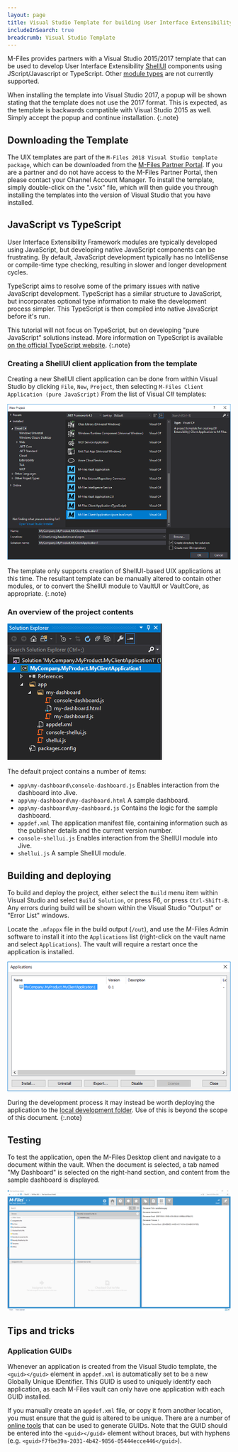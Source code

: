 ```yaml
---
layout: page
title: Visual Studio Template for building User Interface Extensibility Framework applications
includeInSearch: true
breadcrumb: Visual Studio Template
---
```


M-Files provides partners with a Visual Studio 2015/2017 template that can be used to develop User Interface Extensibility [ShellUI](../Modules#shellui) components using JScript/Javascript or TypeScript.  Other [module types](../Modules) are not currently supported.

When installing the template into Visual Studio 2017, a popup will be shown stating that the template does not use the 2017 format.  This is expected, as the template is backwards compatible with Visual Studio 2015 as well.  Simply accept the popup and continue installation.
{:.note}

## Downloading the Template

The UIX templates are part of the `M-Files 2018 Visual Studio template package`, which can be downloaded from the [M-Files Partner Portal](https://partners.cloudvault.m-files.com/Default.aspx?#CE7643CB-C9BB-4536-8187-707DB78EAF2A/object/D93538F9-B429-44DE-9840-553A67964438/latest).  If you are a partner and do not have access to the M-Files Partner Portal, then please contact your Channel Account Manager.  To install the template, simply double-click on the ".vsix" file, which will then guide you through installing the templates into the version of Visual Studio that you have installed.

## JavaScript vs TypeScript

User Interface Extensibility Framework modules are typically developed using JavaScript, but developing native JavaScript components can be frustrating.  By default, JavaScript development typically has no IntelliSense or compile-time type checking, resulting in slower and longer development cycles.

TypeScript aims to resolve some of the primary issues with native JavaScript development.  TypeScript has a similar structure to JavaScript, but incorporates optional type information to make the development process simpler.  This TypeScript is then compiled into native JavaScript before it's run.

This tutorial will not focus on TypeScript, but on developing "pure JavaScript" solutions instead.  More information on TypeScript is available [on the official TypeScript website](https://www.typescriptlang.org/).
{:.note}

### Creating a ShellUI client application from the template

Creating a new ShellUI client application can be done from within Visual Studio by clicking `File`, `New`, `Project`, then selecting `M-Files Client Application (pure JavaScript)` From the list of Visual C# templates:

![Creating a new project](create-new-project.png)

The template only supports creation of ShellUI-based UIX applications at this time.  The resultant template can be manually altered to contain other modules, or to convert the ShellUI module to VaultUI or VaultCore, as appropriate.
{:.note}

### An overview of the project contents

![The project contents](solution-explorer.png)

The default project contains a number of items:

* `app\my-dashboard\console-dashboard.js`
Enables interaction from the dashboard into Jive.
* `app\my-dashboard\my-dashboard.html`
A sample dashboard.
* `app\my-dashboard\my-dashboard.js`
Contains the logic for the sample dashboard.
* `appdef.xml`
The application manifest file, containing information such as the publisher details and the current version number.
* `console-shellui.js`
Enables interaction from the ShellUI module into Jive.
* `shellui.js`
A sample ShellUI module.

## Building and deploying

To build and deploy the project, either select the `Build` menu item within Visual Studio and select `Build Solution`, or press F6, or press `Ctrl-Shift-B`.  Any errors during build will be shown within the Visual Studio "Output" or "Error List" windows.

Locate the `.mfappx` file in the build output (`/out`), and use the M-Files Admin software to install it into the `Applications` list (right-click on the vault name and select `Applications`).  The vault will require a restart once the application is installed.

![Installing the UIX application](installation.png)

During the development process it may instead be worth deploying the application to the [local development folder](https://developer.m-files.com/Frameworks/User-Interface-Extensibility-Framework/Development-Practices/Local-Development-Folder/).  Use of this is beyond the scope of this document.
{:.note}

## Testing

To test the application, open the M-Files Desktop client and navigate to a document within the vault.  When the document is selected, a tab named "My Dashboard" is selected on the right-hand section, and content from the sample dashboard is displayed.

![Testing the UIX application](testing.png)

## Tips and tricks

### Application GUIDs

Whenever an application is created from the Visual Studio template, the `<guid></guid>` element in `appdef.xml` is automatically set to be a new Globally Unique IDentifier.  This GUID is used to uniquely identify each application, as each M-Files vault can only have one application with each GUID installed.

If you manually create an `appdef.xml` file, or copy it from another location, you must ensure that the guid is altered to be unique.  There are a number of [online tools](https://www.bing.com/search?q=guid+generator) that can be used to generate GUIDs.  Note that the GUID should be entered into the `<guid></guid>` element without braces, but with hyphens (e.g. `<guid>f7fbe39a-2031-4b42-9856-05444ecce446</guid>`).